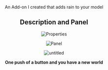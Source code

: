 <div align="center"><p>
  
An Add-on I created that adds rain to your model

## Description and Panel
![Properties](https://github.com/user-attachments/assets/f19bb35f-e949-4d6a-9bb4-0c7c1ab88c3e)

![Panel](https://github.com/user-attachments/assets/62fab1df-c8cf-42d9-adac-b799a3f308fe)

![untitled](https://github.com/user-attachments/assets/e25a4eb3-8387-4d0c-a8cc-a28ce6ce8424)


**One push of a button and you have a new world**
